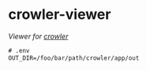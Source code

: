 # crowler-viewer

*Viewer for [crowler](https://github.com/xryuseix/crowler)*

```txt
# .env
OUT_DIR=/foo/bar/path/crowler/app/out
```
